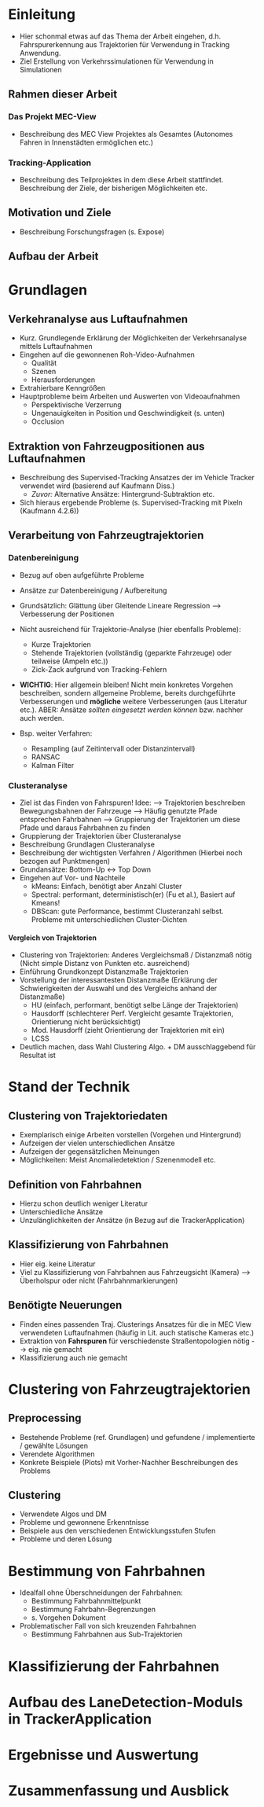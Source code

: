 # Einleitung

+ Hier schonmal etwas auf das Thema der Arbeit eingehen, d.h. Fahrspurerkennung aus
    Trajektorien für Verwendung in Tracking Anwendung.
+ Ziel Erstellung von Verkehrssimulationen für Verwendung in Simulationen

## Rahmen dieser Arbeit
### Das Projekt MEC-View

+ Beschreibung des MEC View Projektes als Gesamtes (Autonomes Fahren in Innenstädten ermöglichen etc.)

### Tracking-Application

+ Beschreibung des Teilprojektes in dem diese Arbeit stattfindet. Beschreibung der Ziele, der bisherigen Möglichkeiten etc.

## Motivation und Ziele

+ Beschreibung Forschungsfragen (s. Expose)

## Aufbau der Arbeit

# Grundlagen

## Verkehranalyse aus Luftaufnahmen

+ Kurz. Grundlegende Erklärung der Möglichkeiten der Verkehrsanalyse mittels Luftaufnahmen
+ Eingehen auf die gewonnenen Roh-Video-Aufnahmen
    + Qualität
    + Szenen
    + Herausforderungen
+ Extrahierbare Kenngrößen
+ Hauptprobleme beim Arbeiten und Auswerten von Videoaufnahmen
    + Perspektivische Verzerrung
    + Ungenauigkeiten in Position und Geschwindigkeit (s. unten)
    + Occlusion

## Extraktion von Fahrzeugpositionen aus Luftaufnahmen
+ Beschreibung des Supervised-Tracking Ansatzes der im Vehicle Tracker verwendet wird (basierend auf Kaufmann Diss.)
    + *Zuvor:* Alternative Ansätze: Hintergrund-Subtraktion etc.
+ Sich hieraus ergebende Probleme (s. Supervised-Tracking mit Pixeln (Kaufmann 4.2.6))

## Verarbeitung von Fahrzeugtrajektorien

### Datenbereinigung
+ Bezug auf oben aufgeführte Probleme
+ Ansätze zur Datenbereinigung / Aufbereitung
+ Grundsätzlich: Glättung über Gleitende Lineare Regression --> Verbesserung der Positionen
+ Nicht ausreichend für Trajektorie-Analyse (hier ebenfalls Probleme):
    + Kurze Trajektorien
    + Stehende Trajektorien (vollständig (geparkte Fahrzeuge) oder teilweise (Ampeln etc.))
    + Zick-Zack aufgrund von Tracking-Fehlern

+ **WICHTIG**: Hier allgemein bleiben! Nicht mein konkretes Vorgehen beschreiben, sondern
    allgemeine Probleme, bereits durchgeführte Verbesserungen und **mögliche** weitere Verbesserungen (aus Literatur etc.). ABER: Ansätze *sollten eingesetzt werden können*
    bzw. nachher auch werden.

+ Bsp. weiter Verfahren:
    + Resampling (auf Zeitintervall oder Distanzintervall)
    + RANSAC
    + Kalman Filter

### Clusteranalyse
+ Ziel ist das Finden von Fahrspuren! Idee:
    --> Trajektorien beschreiben Bewegungsbahnen der Fahrzeuge
    --> Häufig genutzte Pfade entsprechen Fahrbahnen
    --> Gruppierung der Trajektorien um diese Pfade und daraus Fahrbahnen zu finden
+ Gruppierung der Trajektorien über Clusteranalyse
+ Beschreibung Grundlagen Clusteranalyse
+ Beschreibung der wichtigsten Verfahren / Algorithmen (Hierbei noch bezogen auf Punktmengen)
+ Grundansätze: Bottom-Up <-> Top Down
+ Eingehen auf Vor- und Nachteile
    + kMeans: Einfach, benötigt aber Anzahl Cluster
    + Spectral: performant, deterministisch(er) (Fu et al.), Basiert auf Kmeans!
    + DBScan: gute Performance, bestimmt Clusteranzahl selbst. Probleme mit unterschiedlichen
        Cluster-Dichten

#### Vergleich von Trajektorien
+ Clustering von Trajektorien: Anderes Vergleichsmaß / Distanzmaß nötig
    (Nicht simple Distanz von Punkten etc. ausreichend)
+ Einführung Grundkonzept Distanzmaße Trajektorien
+ Vorstellung der interessantesten Distanzmaße
    (Erklärung der Schwierigkeiten der Auswahl und des Vergleichs anhand der Distanzmaße)
    + HU (einfach, performant, benötigt selbe Länge der Trajektorien)
    + Hausdorff (schlechterer Perf. Vergleicht gesamte Trajektorien, Orientierung nicht berücksichtigt)
    + Mod. Hausdorff (zieht Orientierung der Trajektorien mit ein)
    + LCSS
+ Deutlich machen, dass Wahl Clustering Algo. + DM ausschlaggebend für Resultat ist

# Stand der Technik

## Clustering von Trajektoriedaten
+ Exemplarisch einige Arbeiten vorstellen (Vorgehen und Hintergrund)
+ Aufzeigen der vielen unterschiedlichen Ansätze
+ Aufzeigen der gegensätzlichen Meinungen
+ Möglichkeiten: Meist Anomaliedetektion / Szenenmodell etc.

## Definition von Fahrbahnen
+ Hierzu schon deutlich weniger Literatur
+ Unterschiedliche Ansätze
+ Unzulänglichkeiten der Ansätze (in Bezug auf die TrackerApplication)

## Klassifizierung von Fahrbahnen
+ Hier eig. keine Literatur
+ Viel zu Klassifizierung von Fahrbahnen aus Fahrzeugsicht (Kamera) --> Überholspur oder nicht
    (Fahrbahnmarkierungen)

## Benötigte Neuerungen
+ Finden eines passenden Traj. Clusterings Ansatzes für die in MEC View verwendeten Luftaufnahmen
    (häufig in Lit. auch statische Kameras etc.)
+ Extraktion von **Fahrspuren** für verschiedenste Straßentopologien nötig --> eig. nie gemacht
+ Klassifizierung auch nie gemacht

# Clustering von Fahrzeugtrajektorien

## Preprocessing
+ Bestehende Probleme (ref. Grundlagen) und gefundene / implementierte / gewählte Lösungen
+ Verendete Algorithmen
+ Konkrete Beispiele (Plots) mit Vorher-Nachher Beschreibungen des Problems

## Clustering
+ Verwendete Algos und DM
+ Probleme und gewonnene Erkenntnisse
+ Beispiele aus den verschiedenen Entwicklungsstufen Stufen
+ Probleme und deren Lösung

# Bestimmung von Fahrbahnen

+ Idealfall ohne Überschneidungen der Fahrbahnen:
    + Bestimmung Fahrbahnmittelpunkt
    + Bestimmung Fahrbahn-Begrenzungen
    + s. Vorgehen Dokument
+ Problematischer Fall von sich kreuzenden Fahrbahnen
    + Bestimmung Fahrbahnen aus Sub-Trajektorien

# Klassifizierung der Fahrbahnen

# Aufbau des LaneDetection-Moduls in TrackerApplication

# Ergebnisse und Auswertung

# Zusammenfassung und Ausblick